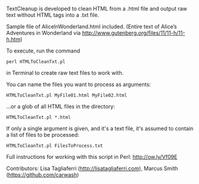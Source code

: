 TextCleanup is developed to clean HTML from a .html file and output raw text without HTML tags into a .txt file. 

Sample file of AliceInWonderland.html included.
(Entire text of Alice’s Adventures in Wonderland via http://www.gutenberg.org/files/11/11-h/11-h.htm) 

To execute, run the command

`perl HTMLToCleanTxt.pl`

in Terminal to create raw text files to work with.

You can name the files you want to process as arguments:

`HTMLToCleanTxt.pl MyFile01.html MyFile02.html`

…or a glob of all HTML files in the directory:

`HTMLToCleanTxt.pl *.html`

If only a single argument is given, and it's a text file, it's assumed to contain a list of files to be processed:

`HTMLToCleanTxt.pl FilesToProcess.txt`

Full instructions for working with this script in Perl: http://ow.ly/Vf09E

Contributors: Lisa Tagliaferri (http://lisatagliaferri.com), Marcus Smith (https://github.com/carwash)

